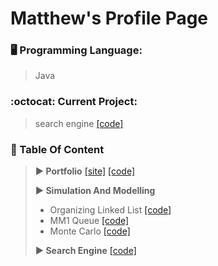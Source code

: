 <!--
**MatthewHChon/MatthewHChon** is a ✨ _special_ ✨ repository because its `README.md` (this file) appears on your GitHub profile.

Here are some ideas to get you started:

- 🔭 I’m currently working on ...
- 🌱 I’m currently learning ...
- 👯 I’m looking to collaborate on ...
- 🤔 I’m looking for help with ...
- 💬 Ask me about ...
- 📫 How to reach me: ...
- 😄 Pronouns: ...
- ⚡ Fun fact: ...
-->
# Matthew's Profile Page

### :desktop_computer: Programming Language:
> Java

### :octocat: Current Project:
> search engine [[code]](https://github.com/MatthewHChon/searchengine)

### :open_file_folder: Table Of Content
> **:arrow_forward: Portfolio** [[site]](https://MatthewHChon.github.io) [[code]](https://github.com/MatthewHChon/MatthewHChon.github.io)
>
> **:arrow_forward: Simulation And Modelling**
>
>  * Organizing Linked List [[code]](https://github.com/MatthewHChon/CS381_SimulationAndModelling/tree/main/Assignment1)
>  * MM1 Queue [[code]](https://github.com/MatthewHChon/CS381_SimulationAndModelling/tree/main/Assignment2)
>  * Monte Carlo [[code]](https://github.com/MatthewHChon/CS381_SimulationAndModelling/tree/main/Assignment3/montecarlo)
>
> **:arrow_forward: Search Engine** [[code]](https://github.com/MatthewHChon/searchengine)
